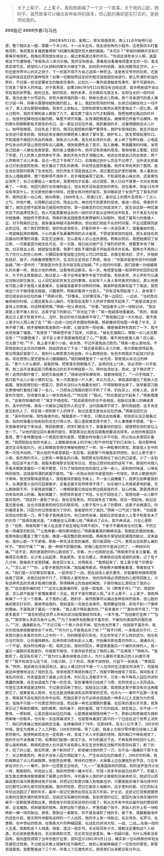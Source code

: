 > 关于上辈子，上上辈子，我和杨紫编了一个又一个故事。关于我的心脏，她的手，虽然故事可以编出各种各样的版本，但心脏的痛却是实打实的，是她带给我的。

###胎记
####作者/马马也

						2001年9月11日，星期二。那天我值夜班，晚上11点开始例行巡逻。整个辖区走一圈，需要一个半小时。十一点半左右，我走进街角的小超市。店老板仰头盯着电视机，电视里反复播放着两架飞机撞向美国世贸大楼的画面。“冰可乐？”老板的眼睛并没有打算离开电视机。我掏出零钱放在柜台上，接过老板递过来的可乐。“你说这得死多少人啊，美国佬这下可遭殃喽。”老板有点儿幸灾乐祸。我并没有搭话，靠着柜台看着电视里发生的一切，毫无真实感可言。绝望的人们从倾斜的摩天大楼往下跳，如同风中的纸屑，凌乱地飘荡在空中。上一秒还是世界中心的天之骄子，下一秒就不得不为自己选择一种死法。这是老天爷开的玩笑，还是命运早就设定好的某种程序？如果一切都按照设定好的程式按部就班地进行，那么所谓的命运的转折，不过是一些注定要发生的触发性事件。比如九一一事件就是触发性事件，是不可避免的，它改变了很多人的命运。对于我来说，如果2001年9月11日我没有当班巡逻，或许杨紫就不会出现在我的世界里。她的过去，她的现在，她的未来，也许都将与我无关。在相当长的一段时间里，我对此是十分笃定的。世贸大楼坍塌的那一刻，杨紫也差点儿死掉。那个浑身酒气的男人像打沙袋一样，将拳头狠狠地砸到她的脸上、身上。我赶到现场的时候，女孩已经躺在地上一动不动了，男人还在狠狠地踢她。我急忙上前制止，没想到那家伙竟然从裤兜里掏出了一把匕首。搏斗过程中，我的手臂和身上都挨了几下，着实费了很大力气才制服他。我把他铐在路边的栏杆上，他依然狂躁地扭动着四肢，嘴里不停咒骂着。女孩满脸都是血，被揍得已然看不出模样，她的额头和眼眶都有开放性的伤口，血一直在汩汩往外冒。我抓着她的手，试着想跟她说点儿什么。她呼吸微弱，已经失去了意识。情况比我想象的要严重得多。救护车很快赶到，医生开始对女孩进行紧急抢救。我和赶来支援的同事把男人塞进了警车里。救护车上，医生帮我处理伤口。不知道是不是因为失血的缘故，我有点儿头晕。医生给女孩的头部、身上绑了各种仪器，心电监护仪发出的声音让我觉得有点儿疲惫。很快我便失去了意识，陷入昏睡。等我醒来的时候，发现自己孤身一人躺在急救室里。我的身上缠着纱布，但并没有疼痛的感觉。我匆匆套上警服，赶回了所里。打人的男人依然神志不清，直到天色大亮才清醒过来。他说女孩是自己的女朋友，两个人昨晚闹了点儿矛盾，自己一怒之下多喝了几口，后面做过些什么完全不记得了。当听说女孩被自己打到进医院抢救，他才露出了慌乱的表情，并说想去医院看看。我开车带他来到了医院。医生说女孩暂时脱离了生命危险，但仍然处于深度昏迷之中。透过重症监护室的玻璃，男人看到女孩头上缠着绷带，整个脸肿得不成样子，双手掩面痛哭了起来。不知道他是心痛女孩，还是害怕女孩死了，自己也要赔上一条性命。我更倾向于后者。经过调查，男人已经不是第一次对女孩施暴了。一年前，他因为殴打女孩被拘留过，但女孩并没有追究他的责任。现在看来，拘留15天并没有改变什么，无论是他的暴力倾向，还是女孩对他的留恋。我对眼前这个女孩产生了莫名的好奇，竟然还有一丝心疼。她叫杨紫，1980年生人，刚满21岁，身份证上的照片显得有一丁点儿土气。外地户籍，父母都已经过世。除此以外，再也找不到更多的信息。昏迷一周后，杨紫终于醒了。她完全想不起来自己是因何而受伤，那一段痛苦的记忆彻底消失了。医生说这是一种应激状态下的选择性失忆，病人可能需要相当长的一段时间才能从这种状态中恢复。对于男友为何会对她施暴，她始终不愿多谈。杨紫的男友因故意伤害罪被判入狱服刑，我成了最有力的直接人证。对于杨紫的过去，我有着各种疑问各种猜测。但在我们相处不长的时间里，不去试图探究彼此的过往，成了我们的默契。她的伤逐渐愈合，好看的样子一天一天变回来了。我看着她的脸，一笑就眯起来的眼睛、小小的鼻子及鼻翼两侧的点点雀斑、下颚逐渐收敛的弧线、把头发拢在耳后露出的薄薄的耳垂。实在无法揣测，怎么能有人忍心去伤害她。杨紫出院后，我把她接回了自己家。一方面是因为她无处可去，另一方面，我已经对她产生了强烈的好奇，想要更多地了解她。白天我去上班，她就留在家里。我那个凌乱不堪的屋子开始变得井井有条。我再也不用担心为了吃什么而劳心伤神，只要回到家里就能立刻吃上可口的饭菜。衣服全都洗好、烫平，并按颜色挂好，袜子、内裤叠得整整齐齐。生活完全呈现出了质感。我说：“你莫非就是传说中的田螺姑娘。”她一语中的：“那是因为你生活中就没有过姑娘。”不上班的时间里，我们就像一对结婚很久的夫妻一样，窝在沙发的两侧，边看电视边聊天。有一天，电视里在播一部讲转世轮回的纪录片，片子的主题是胎记。胎记是上一辈子在特定事件中留下的疤痕，有些巫师、术士声称可以通过对胎记部位施法，让人回忆起前世发生过的事情。比如有个人身上有咬痕状的胎记，那么他很有可能上辈子是猎人或者屠夫，在捕猎或者宰杀动物的时候，被某种兽类撕咬留下了痕迹。我觉得这个片子做得毫无根据，兴趣索然，杨紫却看得十分投入。“你有没有想起某个人，身体某个部位就会丝丝拉拉的痛？”杨紫问我。“好像有，又好像没有。”我一边回忆，一边说，“当初告白被拒绝的时候，心里还是有点儿痛的，可是现在连那个人的样子都想不起来了。”“我是说真正的身体上的疼痛，你这种是矫情。”杨紫一脸认真地说。“你看，”她指着手上的一块胎记说，“我这就是上辈子被人砍过，这辈子留下的胎记。”“你太扯了吧！”我一脸疑惑地看着她。“真的，我就遇见过上辈子砍我手的人，当时，胎记的地方就痛得不得了。”“那我胸口这一大片胎记，莫不是上辈子叫人把心掏了去？”我一边说一边拉开衣服给杨紫看。杨紫像研究地图一样看了半天，又用手摸了摸。她手接触到我皮肤的一刹那，心脏突然一阵绞痛，像是被某种东西抓了一下，我不自觉地皱了皱眉。“有感觉？”杨紫把手收了回来，问我说。“被女生摸胸口，哪能一点儿反应都没有！”“你要是痛了，说不定上辈子真是被我挖走了心。”“我靠，难不成你是食人族？挖心脏，也太狠了吧。”“不，我上辈子是个小偷，偷东西，不过手是我自己砍的。”杨紫一脸认真地说。不顾我投射过去诧异的眼神，她自顾自说了下去：“我还是有那么点儿印象，用力想能想得起来。我记得我好爱那个人，爱到什么都愿意为他去做，什么都想给他，有些东西我买不起就只好去偷。现在想想心里还是有点儿暖融融的。”她的眼睛里有了一丝光亮，那是我从未见过的神采。“那个人什么都好，就是好赌，把家里东西都输光了。追债的找上门来，说必须砍一只手抵债，我二话不说拿起菜刀照着自己的右手咔嚓就是一刀，顿时血流如注。我说，这下够还债了吧！追债的都吓傻了，就把欠条给撕了。”杨紫说得有模有样，我都快相信了。“一只手残废了，我只能干点儿小偷小摸的勾当。有一次我潜进一户人家，本以为没人，谁知道却撞见了我男人在偷腥。我到厨房抄起一把菜刀，那奸夫淫妇以为我要杀他们，吓得屎都喷出来了。我举着菜刀面无表情地盯着他们看了一会儿，一刀把自己残废的那只手砍了下来，扔在床上，对男人说，这手是你欠我的，你得拿你身上一样东西来还。”“然后呢？”我问。“然后我就记不起来了。”杨紫摆摆手。“这是你现编的吧？”我才不相信呢。“我说是真的你也不会相信，但胎记这事儿的确是真的。高中的时候，我有一次被自己暗恋的人抓过手，当时就痛得不得了。那时我就想，这手肯定是见到仇人了，现在我一想到那个人的样子，胎记这里还是丝丝拉拉的痛。”杨紫边回忆边说：“高中的时候，我性格很内向。暗暗喜欢一个男生，只敢远远地看着，但他却从没正眼看过我。有的时候看见他和别的女生打得火热，我心里就难受得不得了，什么事情都不想做。“有一天我被老师留下来谈话，等回到教室，同学们都走光了。我看着他的座位，就很想在他的座位上坐一下。“从他的座位回头看我的座位，那距离远比我在后面看他要遥远得多。从他的角度回头看我，整个身体要扭成一个极其刻意的姿势，想要自然地看几乎不可能，所以他从未曾回头看我。“我把脸贴在他的书桌上，上面都是他身上的汗味儿和午休时留下的口水味儿。我对那种味道完全没有抵抗力，闭上眼睛就觉得仿佛被他拥抱了一样，有一种眩晕的感觉。那是我人生中的第一次性冲动吧。“我从他的书桌里拿起一支铅笔。就是那个时候我突然想到，自己上辈子是个小偷。偷东西的念头，让我有一种莫名的兴奋。我把那支铅笔放在了自己的口袋里。少了一支铅笔，他应该不会介意。我每天都用那支铅笔写日记，把自己想对他说的话写下来。那段时间我几乎每天都故意最后一个离开教室，只为了悄悄地在他的座位上待一会儿，闻到他的味道，心情会特别愉悦，这就是所谓的欲罢不能吧。“有一天我从他的书桌里找到一件球衣，球衣上都是他的汗臭味。我觉得那味道很迷人，我抱着球衣躺在书桌上，不一会儿就睡着了。我梦见他牵着我的手，在满是萤火虫的花园里散步，走着走着手突然疼得不得了，似乎被什么东西紧紧地抓着，怎么都挣脱不开。于是我就惊醒了，一睁眼就看见他站在旁边摇晃我的手，钻心的痛。那是真真切切来自肉体上的痛。看到我醒了，他把球衣装进了书包，头也不回地走了。我想他是一点儿都不喜欢我吧。“就这样一直到了毕业，我也没有表白，然后就失去了联络。现在一想起他，胎记这里还是会痛，这也许就是我和他仅存的联系吧。上辈子有什么未了的羁绊，这辈子会再遇见。你的痛感复原，只因为你记得是谁欠了你的，或者是你欠了谁的。”杨紫一口气说了很多。“也就是说现在你砍我一刀，等下辈子我再遇见你，伤口依然会痛，我就应该知道这人上辈子和我有未了的仇怨？”我调侃着说道。“大概是这么回事儿吧。”杨紫点了点头。我不再说话，只在心里默念：“但愿，杨紫和那个男人在这辈子就互相扯平两不相欠，下辈子不要再有任何交集，不然又是一场痛苦的轮回。”“让我再看一眼你那块胎记。”杨紫看着我的眼睛说道。我掀起衣服给她看。我那块胎记覆盖了整个左胸，像是一幅完整的欧洲地图。杨紫用手掌轻轻抚摸我的胎记，没来由地，我的心脏一下子紧缩，那是一种无法忍受的痛感，我只能深吸一口气，表现出没有那么痛的样子。“真的不痛？”“痛，是一种很不舒服的痛，好像心脏突然不是自己的了，一种排斥的痛。”“说不定，真的是我把你的心脏给挖了。你看，大小也刚刚合适。”杨紫用手反复比量着。我痛得实在难受，从沙发上站起来，假装尿急。坐在马桶上，疼痛依旧没有减弱的迹象。过了有十几分钟，那痛感才逐渐舒缓。我坐回沙发上，对杨紫说：“我想起来了，我上辈子是个印第安人。”“怎么说？”“你，上辈子是我的兄弟。”我指着杨紫说。杨紫瞪大眼睛看着我，等着我往下说。“我们是一对印第安好基友，一起参加了一战。我在战场上身负重伤，你冒着枪林弹雨把我给救了回来，但我已经快不行了。印第安人客死他乡，他的同伴就必须把他的心脏带回故土，只有这样死去的灵魂才能魂归故里，获得精神上的自由和解放。于是你掏出匕首挖出了我的心脏。”“这也是你编的吧？”“这怎么能是编的呢，这是一部电影，叫《燃情岁月》。”“切，我就知道，怎么就不能是个爱情故事呢！况且，我才不是印第安人呢。”关于上辈子，上上辈子，我和杨紫编了一个又一个故事。关于我的心脏，她的手，虽然故事可以编出各种各样的版本，但心脏的痛却是实打实的，是她带给我的。我知道有一天她总会离开，我想要留住她，却找不到一个像样的理由。于是我讲了最后一个故事。“我上辈子特别喜欢你。”“有多喜欢？”“喜欢得不得了。”“到底多喜欢？”“喜欢到把这世界上所有的武功秘笈都给你找来，一本不落。”“包括葵花宝典？”“包括。”“我学那么多武功有什么用。”“为了杀掉所有胆敢说不喜欢你，不被你的美丽所折服的男人。”“对，通通都杀光。”“不过只有一个男人你杀不掉，因为他太厉害了，他就是不喜欢你，每次你找他单挑都被他杀个半死。”“你为什么不替我去杀了他？”“我不行啊，一来我武功不行，二来我只是众多喜欢你的人之中的一个，你的眼里却只有他。无论你学会了什么样的武功，他总有办法打败你，让你遍体鳞伤。后来你练功练到走火入魔，开始屠杀那些喜欢你的人，通通杀光，一个不留，我自然也难逃一死。临死之前，我劝你回头，希望我是最后一个被你杀掉的人。我一遍又一遍跟你说我爱你，你就是不相信，于是你徒手挖出了我的心脏。”“后来呢？”杨紫问。“我都死了，就没有后来了。”“我为什么要杀掉爱自己的人，为什么要和不爱自己的人纠缠不清呢？”我不知该怎么往下说，只能沉默。三个月后，杨紫不辞而别，只留下一张纸条：“等我回来。”然而，她却再也没有回来过。最让人难过的并不是一个人在你的生活里突然消失了，而是她就这样慢慢地淡出了我的生活。渐渐地我不再感到难过了，而是平静地接受了现实。房间恢复了凌乱的状态，外卖餐盒成了餐桌上的主角，衬衫怎么烫都烫不平，沙发一角不再有人回应你讲的愚蠢的故事，自言自语成为了唯一的交流。有些事情早已经成了习惯，突然改变让人无所适从。可是生活本来就是这样的，不过是变回来了而已。孤独无比沉重，我想我这辈子都没有办法再摆脱它了。就算是有人陪伴，也无法抵消杨紫消失后所带来的空洞。也许九一一事件不在那一天发生，杨紫就不会在我的生命中出现，而我这辈子也不必体会孤独是一种多么让人无能为力的感觉。孤独不只是一个代表空洞的词语，而且是一种无法摆脱的重量。在后来的漫长岁月里，我渐渐忘记了杨紫的模样。她的微笑、她的鼻子、她的雀斑、她下巴的弧线，相互孤立，形不成一个整体。一想到她，心里还是丝丝拉拉的痛，心脏像是被狠狠地揪了一下。那胎记和疼痛成为我和杨紫唯一的联系。也许有一天这疼痛消失了，也就意味着我们其中的一个已经在这个世界上消失了。胸口的疼痛让我知道她还活着。这疼痛持续了70年，还是80年，有点儿记不清了。105岁的时候，医生为我换上了人工肝脏。150岁的时候，除了心脏，我身上大部分零件都已经被人工器官所替代。我想杨紫现在也一定和我一样，变成了半人半机器的怪物。我的胸口不再有感觉了，她的手也不会再痛了吧。如果我们能够一直活下去，作为机器活下去，不再有转世轮回什么的，那么我和杨紫，杨紫和其他人也许就不会有那么多生生世世都无法解开的恩怨纠葛了。断了的手，挖了的心脏，都无所谓，换个新的好了，即使被讨债的砍了一刀，也不会一路痛到下辈子去了，反正都是假的。再也不会有人因为想起某个人，产生丝丝拉拉的痛感了。200岁的时候，我的肩膀出了点儿机械故障，到医院去修理。等待的过程中，大屏幕上正在播放历史节目，几位专家在评价九一一事件。其中一位信誓旦旦地说，“九一一”是美国政府的阴谋，和阿波罗登月计划一样，都是假的。听他这么说，我突然想喝一罐冰可乐，可惜一百多年前就已经停产了。机器人医生面无表情地替我置换了肩膀上的零件。半机器半人类的护士替我检测身体状况，她说可以把脑袋里的海马体置换成电子存储，并把记忆和意识输入到电脑当中，只要是能存储于海马体中的记忆都可以转化成可视性画面。我欣然同意，把记忆都存入电脑中。出乎意料的是，记忆的标注年份远远超过了我的年岁，最早一段记忆竟然出现在五百万年前。护士说，这些记忆究竟是臆想出来的还是所谓的转世轮回，目前还没有确切的依据。有些奇怪的记忆，是因为海马体存储的时候不一定都能够调取出来，换成电子的就没有这样的问题了。我从文件夹中找出最开始的那段视频，点击播放。视频是我的视角，我旁边有个原始人，怀里抱着个孩子。原始人的手上有一块和杨紫一模一样的胎记。原来，那胎记一直都在，并不是有谁砍了她的手。接下来，我翻看脑海中的这些片段，毫无例外地都有这样的一个人出现，她的手上有一块胎记。在古埃及、在罗马、在唐朝、在中世纪的欧洲，在南美大片的种植园里、在战乱的非洲大陆，一战、二战……在每一段的人生里，我都和这个人相遇，相爱，度过一段岁月。无论轮回多少次，我都注定要和这个人相遇，无论皮肤是黑是白、无论疾病和灾荒、无论贫穷还是富有。唯一的疑问是，为什么杨紫没有回来。我向医院调取了当年的医疗记录，资料显示2001年9月11日，确实有一位叫杨紫的年轻女性接受过抢救，不过她当天晚上就被判定为脑死亡，她的心脏被移植给了一位受伤的警官。那警官就是我。我整整昏迷了三个月，并患上了应激性失忆。原来我们从来都没有分开过。			  		